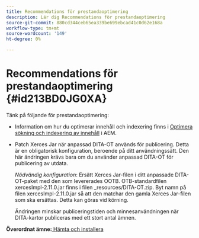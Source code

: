 ```yaml
---
title: Recommendations för prestandaoptimering
description: Lär dig Recommendations för prestandaoptimering
source-git-commit: 880cd344ceb65ea339be699ebcad41c0d62e168a
workflow-type: tm+mt
source-wordcount: '149'
ht-degree: 0%

---
```


# Recommendations för prestandaoptimering {#id213BD0JG0XA}

Tänk på följande för prestandaoptimering:

- Information om hur du optimerar innehåll och indexering finns i [Optimera sökning och indexering av innehåll](https://experienceleague.adobe.com/docs/experience-manager-cloud-service/operations/indexing.html) i AEM.

- Patch Xerces Jar när anpassad DITA-OT används för publicering. Detta är en obligatorisk konfiguration, beroende på ditt användningssätt. Den här ändringen krävs bara om du använder anpassad DITA-OT för publicering av utdata.

  *Nödvändig konfiguration*: Ersätt Xerces Jar-filen i ditt anpassade DITA-OT-paket med den som levererades OOTB. OTB-standardfilen xercesImpl-2.11.0.jar finns i filen _resources/DITA-OT.zip. Byt namn på filen xercesImpl-2.11.0.jar så att den matchar den gamla Xerces Jar-filen som ska ersättas. Detta kan göras vid körning.

  Ändringen minskar publiceringstiden och minnesanvändningen när DITA-kartor publiceras med ett stort antal ämnen.


**Överordnat ämne:**[ Hämta och installera](download-install.md)
